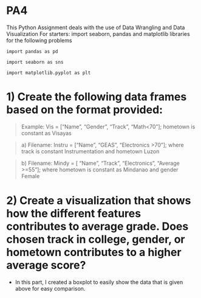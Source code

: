 # PA4
This Python Assignment deals with the use of Data Wrangling and Data Visualization
For starters: import seaborn, pandas and matplotlib libraries for the following problems
```
import pandas as pd

import seaborn as sns

import matplotlib.pyplot as plt
```
# 1) Create the following data frames based on the format provided:
> Example: Vis = [“Name”, “Gender”, “Track”, “Math<70”]; hometown is constant as Visayas

> a) Filename: Instru = [“Name”, “GEAS”, “Electronics >70”]; where track is constant Instrumentation and hometown Luzon

> b) Filename: Mindy = [ “Name”, “Track”, “Electronics”, “Average >=55”]; where hometown is constant as Mindanao and gender Female

# 2) Create a visualization that shows how the different features contributes to average grade. Does chosen track in college, gender, or hometown contributes to a higher average score?
- In this part, I created a boxplot to easily show the data that is given above for easy comparison. 
